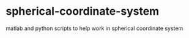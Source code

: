 # spherical-coordinate-system
matlab and python scripts to help work in spherical coordinate system
